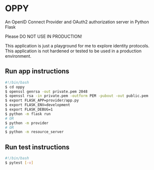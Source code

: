 # OPPY

An OpenID Connect Provider and OAuth2 authorization server in Python Flask

Please DO NOT USE IN PRODUCTION!

This application is just a playground for me to explore identity protocols. This application is not hardened or tested to be used in a production environment.

## Run app instructions

```bash
#!/bin/bash
$ cd oppy
$ openssl genrsa -out private.pem 2048
$ openssl rsa -in private.pem -outform PEM -pubout -out public.pem
$ export FLASK_APP=provider/app.py
$ export FLASK_ENV=development
$ export FLASK_DEBUG=1
$ python -m flask run
# OR
$ python -m provider
# OR
$ python -m resource_server
```

## Run test instructions

```bash
#!/bin/bash
$ pytest [-v]
```

